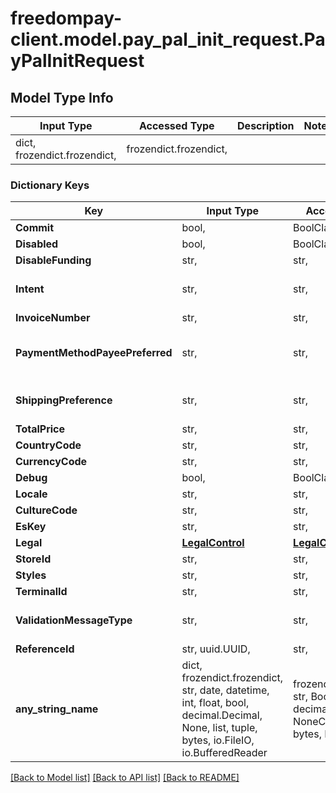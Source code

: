 # freedompay-client.model.pay_pal_init_request.PayPalInitRequest

## Model Type Info
Input Type | Accessed Type | Description | Notes
------------ | ------------- | ------------- | -------------
dict, frozendict.frozendict,  | frozendict.frozendict,  |  | 

### Dictionary Keys
Key | Input Type | Accessed Type | Description | Notes
------------ | ------------- | ------------- | ------------- | -------------
**Commit** | bool,  | BoolClass,  |  | [optional] 
**Disabled** | bool,  | BoolClass,  |  | [optional] 
**DisableFunding** | str,  | str,  |  | [optional] 
**Intent** | str,  | str,  |  | [optional] must be one of ["Unknown", "AUTHORIZE", "CAPTURE", ] 
**InvoiceNumber** | str,  | str,  |  | [optional] 
**PaymentMethodPayeePreferred** | str,  | str,  |  | [optional] must be one of ["Unknown", "UNRESTRICTED", "IMMEDIATE_PAYMENT_REQUIRED", ] 
**ShippingPreference** | str,  | str,  |  | [optional] must be one of ["Unknown", "GET_FROM_FILE", "NO_SHIPPING", ] 
**TotalPrice** | str,  | str,  |  | [optional] 
**CountryCode** | str,  | str,  |  | [optional] 
**CurrencyCode** | str,  | str,  |  | [optional] 
**Debug** | bool,  | BoolClass,  |  | [optional] 
**Locale** | str,  | str,  |  | [optional] 
**CultureCode** | str,  | str,  |  | [optional] 
**EsKey** | str,  | str,  |  | [optional] 
**Legal** | [**LegalControl**](LegalControl.md) | [**LegalControl**](LegalControl.md) |  | [optional] 
**StoreId** | str,  | str,  |  | [optional] 
**Styles** | str,  | str,  |  | [optional] 
**TerminalId** | str,  | str,  |  | [optional] 
**ValidationMessageType** | str,  | str,  |  | [optional] must be one of ["Unknown", "None", "Feedback", "Tooltip", ] 
**ReferenceId** | str, uuid.UUID,  | str,  |  | [optional] value must be a uuid
**any_string_name** | dict, frozendict.frozendict, str, date, datetime, int, float, bool, decimal.Decimal, None, list, tuple, bytes, io.FileIO, io.BufferedReader | frozendict.frozendict, str, BoolClass, decimal.Decimal, NoneClass, tuple, bytes, FileIO | any string name can be used but the value must be the correct type | [optional]

[[Back to Model list]](../../README.md#documentation-for-models) [[Back to API list]](../../README.md#documentation-for-api-endpoints) [[Back to README]](../../README.md)

